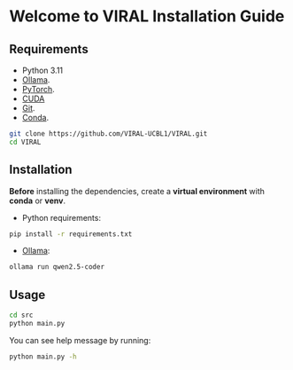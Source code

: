 # Welcome to VIRAL Installation Guide

## Requirements

- Python 3.11
- [Ollama](https://ollama.com/).
- [PyTorch](https://pytorch.org/).
- [CUDA](https://developer.nvidia.com/cuda)
- [Git](https://git-scm.com/).
- [Conda](https://docs.conda.io/en/latest/miniconda.html).

```bash
git clone https://github.com/VIRAL-UCBL1/VIRAL.git
cd VIRAL
```


## Installation

**Before** installing the dependencies, create a **virtual environment** with **conda** or **venv**.

- Python requirements:

```bash
pip install -r requirements.txt
```

- [Ollama](https://ollama.com/download):

```bash
ollama run qwen2.5-coder
```

## Usage

```bash
cd src
python main.py
```

You can see help message by running:

```bash
python main.py -h
```
